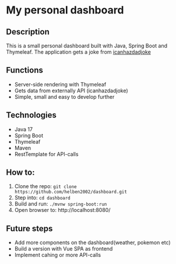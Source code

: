 
# My personal dashboard

## Description
This is a small personal dashboard built with Java, Spring Boot and Thymeleaf.
The application gets a joke from [icanhazdadjoke](icanhazdadjoke.com)

## Functions
* Server-side rendering with Thymeleaf
* Gets data from externally API (icanhazdadjoke)
* Simple, small and easy to develop further

## Technologies
* Java 17
* Spring Boot
* Thymeleaf
* Maven
* RestTemplate for API-calls

## How to:
1. Clone the repo:
`git clone https://github.com/helben2002/dashboard.git`
2. Step into:
`cd dashboard`
3. Build and run:
`./mvnw spring-boot:run`
4. Open browser to: http://localhost:8080/

## Future steps
* Add more components on the dashboard(weather, pokemon etc)
* Build a version with Vue SPA as frontend
* Implement cahing or more API-calls